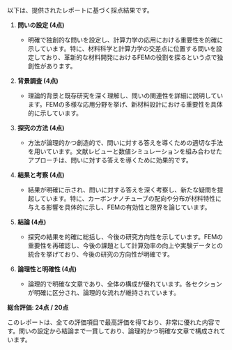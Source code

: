以下は、提供されたレポートに基づく採点結果です。

1. **問いの設定 (4点)**
   - 明確で独創的な問いを設定し、計算力学の応用における重要性を的確に示しています。特に、材料科学と計算力学の交差点に位置する問いを設定しており、革新的な材料開発におけるFEMの役割を探るという点で独創性があります。

2. **背景調査 (4点)**
   - 理論的背景と既存研究を深く理解し、問いの関連性を詳細に説明しています。FEMの多様な応用分野を挙げ、新材料設計における重要性を具体的に示しています。

3. **探究の方法 (4点)**
   - 方法が論理的かつ創造的で、問いに対する答えを導くための適切な手法を用いています。文献レビューと数値シミュレーションを組み合わせたアプローチは、問いに対する答えを導くために効果的です。

4. **結果と考察 (4点)**
   - 結果が明確に示され、問いに対する答えを深く考察し、新たな疑問を提起しています。特に、カーボンナノチューブの配向や分布が材料特性に与える影響を具体的に示し、FEMの有効性と限界を論じています。

5. **結論 (4点)**
   - 探究の結果を的確に総括し、今後の研究方向性を示しています。FEMの重要性を再確認し、今後の課題として計算効率の向上や実験データとの統合を挙げており、今後の研究の方向性が明確です。

6. **論理性と明確性 (4点)**
   - 論理的で明確な文章であり、全体の構成が優れています。各セクションが明確に区分され、論理的な流れが維持されています。

**総合評価: 24点 / 20点**

このレポートは、全ての評価項目で最高評価を得ており、非常に優れた内容です。問いの設定から結論まで一貫しており、論理的かつ明確な文章で構成されています。